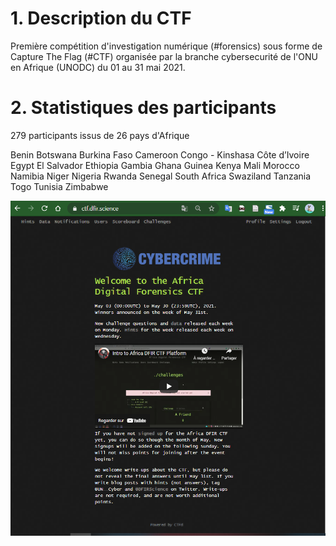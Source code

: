 
# 1. Description du CTF
Première compétition d'investigation numérique (#forensics) sous forme de Capture The Flag (#CTF) organisée par la branche cybersecurité de l'ONU en Afrique (UNODC) du 01 au 31 mai 2021.   

# 2. Statistiques des participants
279 participants issus de 26 pays d'Afrique

Benin
Botswana
Burkina Faso
Cameroon
Congo - Kinshasa
Côte d’Ivoire
Egypt
El Salvador
Ethiopia
Gambia
Ghana
Guinea
Kenya
Mali
Morocco
Namibia
Niger
Nigeria
Rwanda
Senegal
South Africa
Swaziland
Tanzania
Togo
Tunisia
Zimbabwe


![Africa Digital Forensics CTF](https://github.com/nanamou224/CTF-writeup/blob/main/2021%20-%20Africa%20Digital%20Forensics%20CTF/Screenshots/Africa%20DFIR%20Science.PNG)
